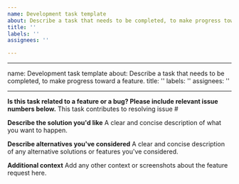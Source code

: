 ```yaml
---
name: Development task template
about: Describe a task that needs to be completed, to make progress toward a feature.
title: ''
labels: ''
assignees: ''

---
```


---
name: Development task template
about: Describe a task that needs to be completed, to make progress toward a feature.
title: ''
labels: ''
assignees: ''

---

**Is this task related to a feature or a bug? Please include relevant issue numbers below.**
This task contributes to resolving issue #

**Describe the solution you'd like**
A clear and concise description of what you want to happen.

**Describe alternatives you've considered**
A clear and concise description of any alternative solutions or features you've considered.

**Additional context**
Add any other context or screenshots about the feature request here.
